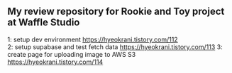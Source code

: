 ## My review repository for Rookie and Toy project at Waffle Studio

1: setup dev environment https://hyeokrani.tistory.com/112  
2: setup supabase and test fetch data https://hyeokrani.tistory.com/113
3: create page for uploading image to AWS S3 https://hyeokrani.tistory.com/114 